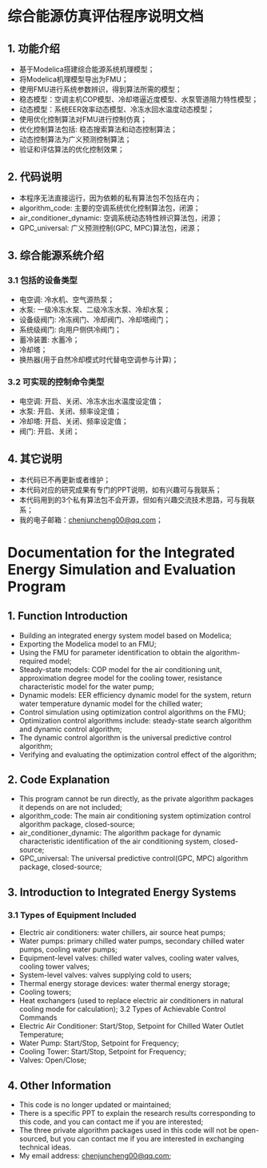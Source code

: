# 综合能源仿真评估程序说明文档
## 1. 功能介绍
- 基于Modelica搭建综合能源系统机理模型；
- 将Modelica机理模型导出为FMU；
- 使用FMU进行系统参数辨识，得到算法所需的模型；
- 稳态模型：空调主机COP模型、冷却塔逼近度模型、水泵管道阻力特性模型；
- 动态模型：系统EER效率动态模型、冷冻水回水温度动态模型；
- 使用优化控制算法对FMU进行控制仿真；
- 优化控制算法包括: 稳态搜索算法和动态控制算法；
- 动态控制算法为广义预测控制算法；
- 验证和评估算法的优化控制效果；
## 2. 代码说明
- 本程序无法直接运行，因为依赖的私有算法包不包括在内；
- algorithm_code: 主要的空调系统优化控制算法包，闭源；
- air_conditioner_dynamic: 空调系统动态特性辨识算法包，闭源；
- GPC_universal: 广义预测控制(GPC, MPC)算法包，闭源；
## 3. 综合能源系统介绍
### 3.1 包括的设备类型
- 电空调: 冷水机、空气源热泵；
- 水泵: 一级冷冻水泵、二级冷冻水泵、冷却水泵；
- 设备级阀门: 冷冻阀门、冷却阀门、冷却塔阀门；
- 系统级阀门: 向用户侧供冷阀门；
- 蓄冷装置: 水蓄冷；
- 冷却塔；
- 换热器(用于自然冷却模式时代替电空调参与计算)；
### 3.2 可实现的控制命令类型
- 电空调: 开启、关闭、冷冻水出水温度设定值；
- 水泵: 开启、关闭、频率设定值；
- 冷却塔: 开启、关闭、频率设定值；
- 阀门: 开启、关闭；
## 4. 其它说明
- 本代码已不再更新或者维护；
- 本代码对应的研究成果有专门的PPT说明，如有兴趣可与我联系；
- 本代码用到的3个私有算法包不会开源，但如有兴趣交流技术思路，可与我联系；
- 我的电子邮箱：chenjuncheng00@qq.com；


# Documentation for the Integrated Energy Simulation and Evaluation Program
## 1. Function Introduction
- Building an integrated energy system model based on Modelica;
- Exporting the Modelica model to an FMU;
- Using the FMU for parameter identification to obtain the algorithm-required model;
- Steady-state models: COP model for the air conditioning unit, approximation degree model for the cooling tower, resistance characteristic model for the water pump;
- Dynamic models: EER efficiency dynamic model for the system, return water temperature dynamic model for the chilled water;
- Control simulation using optimization control algorithms on the FMU;
- Optimization control algorithms include: steady-state search algorithm and dynamic control algorithm;
- The dynamic control algorithm is the universal predictive control algorithm;
- Verifying and evaluating the optimization control effect of the algorithm;
## 2. Code Explanation
- This program cannot be run directly, as the private algorithm packages it depends on are not included;
- algorithm_code: The main air conditioning system optimization control algorithm package, closed-source;
- air_conditioner_dynamic: The algorithm package for dynamic characteristic identification of the air conditioning system, closed-source;
- GPC_universal: The universal predictive control(GPC, MPC) algorithm package, closed-source;
## 3. Introduction to Integrated Energy Systems
### 3.1 Types of Equipment Included
- Electric air conditioners: water chillers, air source heat pumps;
- Water pumps: primary chilled water pumps, secondary chilled water pumps, cooling water pumps;
- Equipment-level valves: chilled water valves, cooling water valves, cooling tower valves;
- System-level valves: valves supplying cold to users;
- Thermal energy storage devices: water thermal energy storage;
- Cooling towers;
- Heat exchangers (used to replace electric air conditioners in natural cooling mode for calculation);
3.2 Types of Achievable Control Commands
- Electric Air Conditioner: Start/Stop, Setpoint for Chilled Water Outlet Temperature;
- Water Pump: Start/Stop, Setpoint for Frequency;
- Cooling Tower: Start/Stop, Setpoint for Frequency;
- Valves: Open/Close;
## 4. Other Information
- This code is no longer updated or maintained;
- There is a specific PPT to explain the research results corresponding to this code, and you can contact me if you are interested;
- The three private algorithm packages used in this code will not be open-sourced, but you can contact me if you are interested in exchanging technical ideas.
- My email address: chenjuncheng00@qq.com;